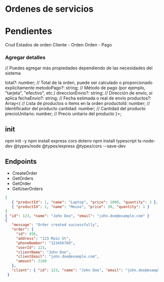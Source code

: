 # Ordenes de servicios

# Pendientes

Crud
Estados de orden
Cliente - Orden
Orden - Pago

### Agregar detalles

// Puedes agregar más propiedades dependiendo de las necesidades del sistema

total?: number; // Total de la orden, puede ser calculado o proporcionado explícitamente
metodoPago?: string; // Método de pago (por ejemplo, "tarjeta", "efectivo", etc.)
direccionEnvio?: string; // Dirección de envío, si aplica
fechaEnvio?: string; // Fecha estimada o real de envío
productos?: Array<{ // Lista de productos o ítems en la orden
productoId: number; // Identificador del producto
cantidad: number; // Cantidad del producto
precioUnitario: number; // Precio unitario del producto
}>;

## init

npm init -y
npm install express cors dotenv
npm install typescript ts-node-dev @types/node @types/express @types/cors --save-dev

## Endpoints

- CreateOrder
- GetOrders
- GetOrder
- GetUserOrders

```json
[
   { "productId": 1, "name": "Laptop", "price": 1000, "quantity": 2 },
   { "productId": 2, "name": "Mouse", "price": 50, "quantity": 1 }
]
{ "id": 123, "name": "John Doe", "email": "john.doe@example.com" }
{
   "message": "Order created successfully",
   "order": {
     "id": 456,
     "address": "123 Main St",
     "phoneNumber": "123456789",
     "userId": 123,
     "clientName": "John Doe",
     "clientEmail": "john.doe@example.com",
     "amount": 2100
   },
   "client": { "id": 123, "name": "John Doe", "email": "john.doe@example.com" }
 }
```
